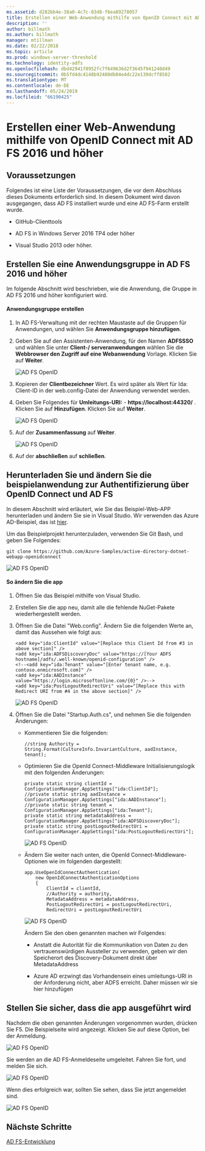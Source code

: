 ```yaml
---
ms.assetid: d282bb4e-38a0-4c7c-83d8-f6ea89278057
title: Erstellen einer Web-Anwendung mithilfe von OpenID Connect mit AD FS 2016 und höher
description: ''
author: billmath
ms.author: billmath
manager: mtillman
ms.date: 02/22/2018
ms.topic: article
ms.prod: windows-server-threshold
ms.technology: identity-adfs
ms.openlocfilehash: dbd42941f8952fc7f649636d2f3645f941240d49
ms.sourcegitcommit: 0b5fd4dc4148b92480db04e4dc22e139dcff8582
ms.translationtype: MT
ms.contentlocale: de-DE
ms.lasthandoff: 05/24/2019
ms.locfileid: "66190425"
---
```

# <a name="build-a-web-application-using-openid-connect-with-ad-fs-2016-and-later"></a>Erstellen einer Web-Anwendung mithilfe von OpenID Connect mit AD FS 2016 und höher

## <a name="pre-requisites"></a>Voraussetzungen  
Folgendes ist eine Liste der Voraussetzungen, die vor dem Abschluss dieses Dokuments erforderlich sind. In diesem Dokument wird davon ausgegangen, dass AD FS installiert wurde und eine AD FS-Farm erstellt wurde.  

-   GitHub-Clienttools  

-   AD FS in Windows Server 2016 TP4 oder höher  

-   Visual Studio 2013 oder höher.  

## <a name="create-an-application-group-in-ad-fs-2016-and-later"></a>Erstellen Sie eine Anwendungsgruppe in AD FS 2016 und höher
Im folgende Abschnitt wird beschrieben, wie die Anwendung, die Gruppe in AD FS 2016 und höher konfiguriert wird.  

#### <a name="create-application-group"></a>Anwendungsgruppe erstellen  

1.  In AD FS-Verwaltung mit der rechten Maustaste auf die Gruppen für Anwendungen, und wählen Sie **Anwendungsgruppe hinzufügen**.  

2.  Geben Sie auf den Assistenten-Anwendung, für den Namen **ADFSSSO** und wählen Sie unter **Client-/ serveranwendungen** wählen Sie die **Webbrowser den Zugriff auf eine Webanwendung** Vorlage.  Klicken Sie auf **Weiter**.

    ![AD FS OpenID](media/Enabling-OpenId-Connect-with-AD-FS-2016/AD_FS_OpenID_1.PNG)  

3.  Kopieren der **Clientbezeichner** Wert.  Es wird später als Wert für Ida: Client-ID in der web.config-Datei der Anwendung verwendet werden.  

4.  Geben Sie Folgendes für **Umleitungs-URI:**  -  **https://localhost:44320/** .  Klicken Sie auf **Hinzufügen**. Klicken Sie auf **Weiter**.  

    ![AD FS OpenID](media/Enabling-OpenId-Connect-with-AD-FS-2016/AD_FS_OpenID_2.PNG)  

5.  Auf der **Zusammenfassung** auf **Weiter**.  

    ![AD FS OpenID](media/Enabling-OpenId-Connect-with-AD-FS-2016/AD_FS_OpenID_3.PNG)

6.  Auf der **abschließen** auf **schließen**.  

## <a name="download-and-modify-sample-application-to-authenticate-via-openid-connect-and-ad-fs"></a>Herunterladen Sie und ändern Sie die beispielanwendung zur Authentifizierung über OpenID Connect und AD FS  
In diesem Abschnitt wird erläutert, wie Sie das Beispiel-Web-APP herunterladen und ändern Sie sie in Visual Studio.   Wir verwenden das Azure AD-Beispiel, das ist [hier](https://github.com/Azure-Samples/active-directory-dotnet-webapp-openidconnect).  

Um das Beispielprojekt herunterzuladen, verwenden Sie Git Bash, und geben Sie Folgendes:  

```  
git clone https://github.com/Azure-Samples/active-directory-dotnet-webapp-openidconnect  
```  

![AD FS OpenID](media/Enabling-OpenId-Connect-with-AD-FS-2016/AD_FS_OpenID_8.PNG)  

#### <a name="to-modify-the-app"></a>So ändern Sie die app  

1.  Öffnen Sie das Beispiel mithilfe von Visual Studio.  

2.  Erstellen Sie die app neu, damit alle die fehlende NuGet-Pakete wiederhergestellt werden.  

3.  Öffnen Sie die Datei "Web.config".  Ändern Sie die folgenden Werte an, damit das Aussehen wie folgt aus:  

    ```  
    <add key="ida:ClientId" value="[Replace this Client Id from #3 in above section]" />  
    <add key="ida:ADFSDiscoveryDoc" value="https://[Your ADFS hostname]/adfs/.well-known/openid-configuration" />  
    <!--<add key="ida:Tenant" value="[Enter tenant name, e.g. contoso.onmicrosoft.com]" />      
    <add key="ida:AADInstance" value="https://login.microsoftonline.com/{0}" />-->  
    <add key="ida:PostLogoutRedirectUri" value="[Replace this with Redirect URI from #4 in the above section]" />  
    ```  

    ![AD FS OpenID](media/Enabling-OpenId-Connect-with-AD-FS-2016/AD_FS_OpenID_9.PNG)  

4.  Öffnen Sie die Datei "Startup.Auth.cs", und nehmen Sie die folgenden Änderungen:  

    -   Kommentieren Sie die folgenden:  

        ```  
        //string Authority = String.Format(CultureInfo.InvariantCulture, aadInstance, tenant);  
        ```  

    -   Optimieren Sie die OpenId Connect-Middleware Initialisierungslogik mit den folgenden Änderungen:  

        ```  
        private static string clientId = ConfigurationManager.AppSettings["ida:ClientId"];  
        //private static string aadInstance = ConfigurationManager.AppSettings["ida:AADInstance"];  
        //private static string tenant = ConfigurationManager.AppSettings["ida:Tenant"];  
        private static string metadataAddress = ConfigurationManager.AppSettings["ida:ADFSDiscoveryDoc"];  
        private static string postLogoutRedirectUri = ConfigurationManager.AppSettings["ida:PostLogoutRedirectUri"];  
        ```  

        ![AD FS OpenID](media/Enabling-OpenId-Connect-with-AD-FS-2016/AD_FS_OpenID_10.PNG)  

    -   Ändern Sie weiter nach unten, die OpenId Connect-Middleware-Optionen wie im folgenden dargestellt:  

        ```  
        app.UseOpenIdConnectAuthentication(  
            new OpenIdConnectAuthenticationOptions  
            {  
                ClientId = clientId,  
                //Authority = authority,  
                MetadataAddress = metadataAddress,  
                PostLogoutRedirectUri = postLogoutRedirectUri,
                RedirectUri = postLogoutRedirectUri
        ```  

        ![AD FS OpenID](media/Enabling-OpenId-Connect-with-AD-FS-2016/AD_FS_OpenID_11.PNG)  

        Ändern Sie den oben genannten machen wir Folgendes:  

        -   Anstatt die Autorität für die Kommunikation von Daten zu den vertrauenswürdigen Aussteller zu verwenden, geben wir den Speicherort des Discovery-Dokument direkt über MetadataAddress  

        -   Azure AD erzwingt das Vorhandensein eines umleitungs-URI in der Anforderung nicht, aber ADFS erreicht. Daher müssen wir sie hier hinzufügen  

## <a name="verify-the-app-is-working"></a>Stellen Sie sicher, dass die app ausgeführt wird  
Nachdem die oben genannten Änderungen vorgenommen wurden, drücken Sie F5.  Die Beispielseite wird angezeigt.  Klicken Sie auf diese Option, bei der Anmeldung.  

![AD FS OpenID](media/Enabling-OpenId-Connect-with-AD-FS-2016/AD_FS_OpenID_12.PNG)  

Sie werden an die AD FS-Anmeldeseite umgeleitet.  Fahren Sie fort, und melden Sie sich.  

![AD FS OpenID](media/Enabling-OpenId-Connect-with-AD-FS-2016/AD_FS_OpenID_13.PNG)  

Wenn dies erfolgreich war, sollten Sie sehen, dass Sie jetzt angemeldet sind.  

![AD FS OpenID](media/Enabling-OpenId-Connect-with-AD-FS-2016/AD_FS_OpenID_14.PNG)  

## <a name="next-steps"></a>Nächste Schritte
[AD FS-Entwicklung](../../ad-fs/AD-FS-Development.md)  
